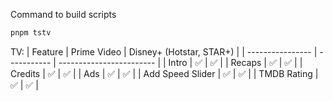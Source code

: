 Command to build scripts

```bash
pnpm tstv
```
TV:
| Feature          | Prime Video | Disney+ (Hotstar, STAR+) |
| ---------------- | ----------- | ------------------------ |
| Intro            | ✅           | ✅                        |
| Recaps           | ✅           | ✅                        |
| Credits          | ✅           | ✅                        |
| Ads              | ✅           | ✅                        |
| Add Speed Slider | ✅           | ✅                        |
| TMDB Rating      | ✅           | ✅                        |
